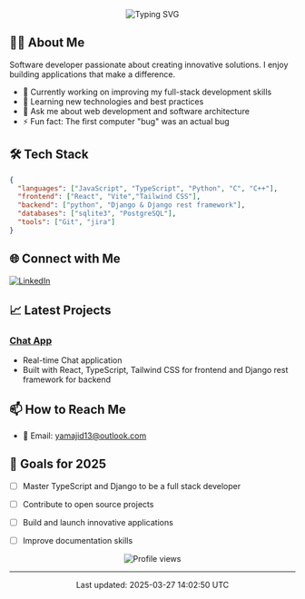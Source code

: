 <div align="center">
  <img src="https://readme-typing-svg.demolab.com?font=Fira+Code&size=30&duration=3000&pause=1000&color=F7F7F7&center=true&vCenter=true&random=false&width=435&lines=Hi+%F0%9F%91%8B+I'm+yamajid" alt="Typing SVG" />
</div>

## 👨‍💻 About Me
Software developer passionate about creating innovative solutions. I enjoy building applications that make a difference.

- 🔭 Currently working on improving my full-stack development skills
- 🌱 Learning new technologies and best practices
- 💬 Ask me about web development and software architecture
- ⚡ Fun fact: The first computer "bug" was an actual bug

## 🛠️ Tech Stack
```json
{
  "languages": ["JavaScript", "TypeScript", "Python", "C", "C++"],
  "frontend": ["React", "Vite","Tailwind CSS"],
  "backend": ["python", "Django & Django rest framework"],
  "databases": ["sqlite3", "PostgreSQL"],
  "tools": ["Git", "jira"]
}
```

## 🌐 Connect with Me
[![LinkedIn](https://img.shields.io/badge/LinkedIn-0077B5?style=for-the-badge&logo=linkedin&logoColor=white)](https://www.linkedin.com/in/yamajid/)

## 📈 Latest Projects

### [Chat App](https://github.com/yamajid/Chat_app)
- Real-time Chat application
- Built with React, TypeScript, Tailwind CSS for frontend and Django rest framework for backend



## 📫 How to Reach Me
- 📧 Email: yamajid13@outlook.com

## 🎯 Goals for 2025
- [ ] Master TypeScript and Django to be a full stack developer
- [ ] Contribute to open source projects
- [ ] Build and launch innovative applications
- [ ] Improve documentation skills


<div align="center">
  <img src="https://komarev.com/ghpvc/?username=yamajid&color=blueviolet" alt="Profile views" />
</div>

---

<div align="center">
  Last updated: 2025-03-27 14:02:50 UTC
</div>
